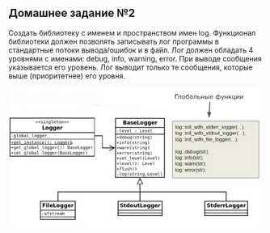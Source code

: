 ## Домашнее задание №2

Создать библиотеку с именем и пространством имен log.
Функционал библиотеки должен позволять записывать лог программы в стандартные потоки вывода/ошибок и в файл.
Лог должен обладать 4 уровнями с именами: debug, info, warning, error.
При выводе сообщения указывается его уровень. Лог выводит только те сообщения, которые выше (приоритетнее) его уровня.

![Task](deps/task.jpeg)
